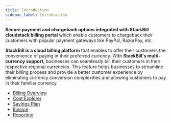 ```yaml
---
title: Introduction
sidebar_label: Introduction
---
```



**Secure payment and chargeback options integrated with StackBill cloudstack billing portal** which enable customers to chargeback their customers with popular payment gateways like PayPal, RazorPay, etc.

**StackBill is a cloud billing platform** that enables  to offer their customers the convenience of paying in their preferred currency. With **StackBill's multi-currency support**, businesses can seamlessly bill their customers in their respective regional currencies. This feature helps businesses to streamline their billing process and provide a better customer experience by eliminating currency conversion complexities and allowing customers to pay in their familiar currency.

- [Billing Overview](./Overview#billing-system-in-stackbill-cloud-management-portal)
- [Cost Explorer](./Cost-Explorer#cost--usage-reports-in-stackbill-cloud-management-portal)
- [Savings Plan](./Saving-Plans#savings-plan-in-stackbill-cloud-management-portal)
- [Invoice](./Invoices#invoice-in-stackbill-cloud-management-portal)
- [Reporting](./Reporting#cost--usage-reports-in-stackbill-cloud-management-portal)

